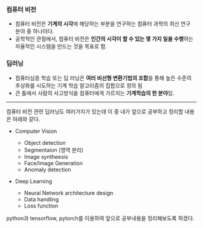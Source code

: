 ### 컴퓨터 비전
  - 컴퓨터 비전은 <b>기계의 시각</b>에 해당하는 부분을 연구하는 컴퓨터 과학의 최신 연구 분야 중 하나이다.
  - 공학적인 관점에서, 컴퓨터 비전은 <b>인간의 시각이 할 수 있는 몇 가지 일을 수행</b>하는 자율적인 시스템을 만드는 것을 목표로 함.

### 딥러닝
- 컴퓨터심층 학습 또는 딥 러닝은 <b>여러 비선형 변환기법의 조합</b>을 통해 높은 수준의 추상화를 시도하는 기계 학습 알고리즘의 집합으로 정의 됨
- 큰 틀에서 사람의 사고방식을 컴퓨터에게 가르치는 <b>기계학습의 한 분야</b>임.
----

컴퓨터 비전 관련 딥러닝도 여러가지가 있는데 이 중 내가 앞으로 공부하고 정리할 내용은 아래와 같다.

- Computer Vision
  - Object detection
  - Segmentaion (영역 분리)
  - Image syntheesis
  - Face/Image Generation
  - Anomaly detection

- Deep Learning
  - Neural Network architecture design
  - Data handling
  - Loss function

python과 tensorflow, pytorch를 이용하여 앞으로 공부내용을 정리해보도록 하겠다.



